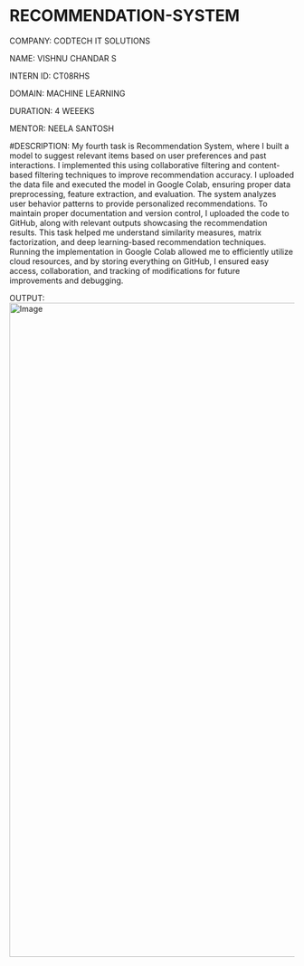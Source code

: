 # RECOMMENDATION-SYSTEM

COMPANY: CODTECH IT SOLUTIONS

NAME: VISHNU CHANDAR S

INTERN ID: CT08RHS

DOMAIN: MACHINE LEARNING

DURATION: 4 WEEEKS

MENTOR: NEELA SANTOSH

#DESCRIPTION: My fourth task is Recommendation System, where I built a model to suggest relevant items based on user preferences and past interactions. I implemented this using collaborative filtering and content-based filtering techniques to improve recommendation accuracy. I uploaded the data file and executed the model in Google Colab, ensuring proper data preprocessing, feature extraction, and evaluation. The system analyzes user behavior patterns to provide personalized recommendations. To maintain proper documentation and version control, I uploaded the code to GitHub, along with relevant outputs showcasing the recommendation results. This task helped me understand similarity measures, matrix factorization, and deep learning-based recommendation techniques. Running the implementation in Google Colab allowed me to efficiently utilize cloud resources, and by storing everything on GitHub, I ensured easy access, collaboration, and tracking of modifications for future improvements and debugging.

OUTPUT: <img width="1157" alt="Image" src="https://github.com/user-attachments/assets/a3bfd8be-060b-4041-aefe-06dd3f8d2031" />
